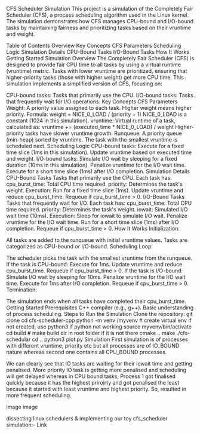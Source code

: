CFS Scheduler Simulation
This project is a simulation of the Completely Fair Scheduler (CFS), a process scheduling algorithm used in the Linux kernel. The simulation demonstrates how CFS manages CPU-bound and I/O-bound tasks by maintaining fairness and prioritizing tasks based on their vruntime and weight.

Table of Contents
Overview
Key Concepts
CFS Parameters
Scheduling Logic
Simulation Details
CPU-Bound Tasks
I/O-Bound Tasks
How It Works
Getting Started
Simulation
Overview
The Completely Fair Scheduler (CFS) is designed to provide fair CPU time to all tasks by using a virtual runtime (vruntime) metric. Tasks with lower vruntime are prioritized, ensuring that higher-priority tasks (those with higher weight) get more CPU time. This simulation implements a simplified version of CFS, focusing on:

CPU-bound tasks: Tasks that primarily use the CPU.
I/O-bound tasks: Tasks that frequently wait for I/O operations.
Key Concepts
CFS Parameters
Weight: A priority value assigned to each task. Higher weight means higher priority.
Formula: weight = NICE_0_LOAD / (priority + 1)
NICE_0_LOAD is a constant (1024 in this simulation).
vruntime: Virtual runtime of a task, calculated as:
vruntime += (executed_time * NICE_0_LOAD) / weight
Higher-priority tasks have slower vruntime growth.
Runqueue: A priority queue (min-heap) sorted by vruntime. The task with the smallest vruntime is scheduled next.
Scheduling Logic
CPU-bound tasks:
Execute for a fixed time slice (1ms in this simulation).
Update vruntime based on executed time and weight.
I/O-bound tasks:
Simulate I/O wait by sleeping for a fixed duration (10ms in this simulation).
Penalize vruntime for the I/O wait time.
Execute for a short time slice (1ms) after I/O completion.
Simulation Details
CPU-Bound Tasks
Tasks that primarily use the CPU.
Each task has:
cpu_burst_time: Total CPU time required.
priority: Determines the task's weight.
Execution:
Run for a fixed time slice (1ms).
Update vruntime and reduce cpu_burst_time.
Requeue if cpu_burst_time > 0.
I/O-Bound Tasks
Tasks that frequently wait for I/O.
Each task has:
cpu_burst_time: Total CPU time required.
priority: Determines the task's weight.
iowait: Simulated I/O wait time (10ms).
Execution:
Sleep for iowait to simulate I/O wait.
Penalize vruntime for the I/O wait time.
Run for a short time slice (1ms) after I/O completion.
Requeue if cpu_burst_time > 0.
How It Works
Initialization:

All tasks are added to the runqueue with initial vruntime values.
Tasks are categorized as CPU-bound or I/O-bound.
Scheduling Loop:

The scheduler picks the task with the smallest vruntime from the runqueue.
If the task is CPU-bound:
Execute for 1ms.
Update vruntime and reduce cpu_burst_time.
Requeue if cpu_burst_time > 0.
If the task is I/O-bound:
Simulate I/O wait by sleeping for 10ms.
Penalize vruntime for the I/O wait time.
Execute for 1ms after I/O completion.
Requeue if cpu_burst_time > 0.
Termination:

The simulation ends when all tasks have completed their cpu_burst_time.
Getting Started
Prerequisites
C++ compiler (e.g., g++).
Basic understanding of process scheduling.
Steps to Run the Simulation
Clone the repository:
git clone <repo-url>
cd cfs-scheduler-cpp
python -m venv /myvenv # create virtual env if not created, use python3 if python not working
source myvenv/bin/activate
cd build # make build dir in root folder if it is not there
cmake ..
make
./cfs-schedular
cd ..
python3 plot.py
Simulation
First simulation is of processes with different vruntime, priority etc but all processes are of IO_BOUND nature whereas second one contains all CPU_BOUND processes.

We can clearly see that IO tasks are waiting for their iowait time and getting penalised. More priority IO task is getting more penalised and scheduling will get delayed whereas in CPU bound tasks, Process 1 got finalised quickly because it has the highest priroirty and got penalised the least because it started with least vruntime and highest priority. So, resulted in more frequent scheduling.

image image

dissecting linux schedulers & implementing our toy cfs_scheduler simulation:- Link
